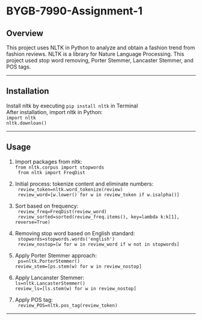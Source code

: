 # BYGB-7990-Assignment-1
## Overview
This project uses NLTK in Python to analyze and obtain a fashion trend from fashion reviews. NLTK is a library for Nature Language Processing. 
This project used stop word removing, Porter Stemmer, Lancaster Stemmer, and POS tags.  
***
## Installation
Install nltk by executing `pip install nltk` in Terminal   
After installation, import nltk in Python:  
`import nltk`  
`nltk.downloan()`  
***
## Usage
1. Import packages from nltk:  
`from nltk.corpus import stopwords`  
` from nltk import FreqDist`  

2. Initial process: tokenize content and eliminate numbers:   
` review_token=nltk.word_tokenize(review)`  
` review_word=[w.lower() for w in review_token if w.isalpha()]`  

3. Sort based on frequency:  
` review_freq=FreqDist(review_word)`  
` review_sorted=sorted(review_freq.items(), key=lambda k:k[1], reverse=True)`  

4. Removing stop word based on English standard:  
` stopwords=stopwords.words('english')`  
` review_nostop=[w for w in review_word if w not in stopwords]`  

5. Apply Porter Stemmer approach:   
` ps=nltk.PorterStemmer()`  
`review_stem=[ps.stem(w) for w in review_nostop]`

6. Apply Lancanster Stemmer:  
`ls=nltk.LancasterStemmer()`  
`review_ls=[ls.stem(w) for w in review_nostop]`

7. Apply POS tag:   
` review_POS=nltk.pos_tag(review_token)`
***

